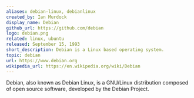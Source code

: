 ```yaml
---
aliases: debian-linux, debianlinux
created_by: Ian Murdock
display_name: Debian
github_url: https://github.com/debian
logo: debian.png
related: linux, ubuntu
released: September 15, 1993
short_description: Debian is a Linux based operating system.
topic: debian
url: https://www.debian.org
wikipedia_url: https://en.wikipedia.org/wiki/Debian
---
```

Debian, also known as Debian Linux, is a GNU/Linux distribution composed of open source software, developed by the Debian Project.
